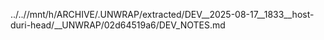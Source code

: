 ../..//mnt/h/ARCHIVE/.UNWRAP/extracted/DEV__2025-08-17__1833__host-duri-head/__UNWRAP/02d64519a6/DEV_NOTES.md